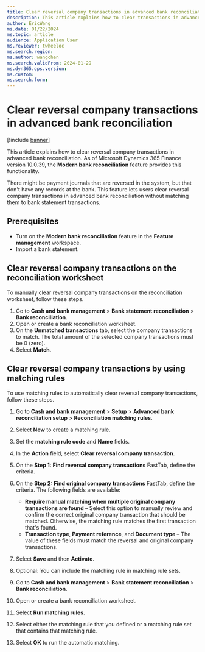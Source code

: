 ```yaml
---
title: Clear reversal company transactions in advanced bank reconciliation
description: This article explains how to clear transactions in advanced bank reconciliation.
author: EricWang
ms.date: 01/22/2024
ms.topic: article
audience: Application User
ms.reviewer: twheeloc
ms.search.region: 
ms.author: wangchen
ms.search.validFrom: 2024-01-29
ms.dyn365.ops.version: 
ms.custom: 
ms.search.form: 
---
```


# Clear reversal company transactions in advanced bank reconciliation 

[!include [banner](../../includes/banner.md)]

This article explains how to clear reversal company transactions in advanced bank reconciliation. As of Microsoft Dynamics 365 Finance version 10.0.39, the **Modern bank reconciliation** feature provides this functionality. 

There might be payment journals that are reversed in the system, but that don't have any records at the bank. This feature lets users clear reversal company transactions in advanced bank reconciliation without matching them to bank statement transactions.

## Prerequisites

- Turn on the **Modern bank reconciliation** feature in the **Feature management** workspace.
- Import a bank statement.

## Clear reversal company transactions on the reconciliation worksheet

To manually clear reversal company transactions on the reconciliation worksheet, follow these steps.

1. Go to **Cash and bank management** \> **Bank statement reconciliation** \> **Bank reconciliation**.
1. Open or create a bank reconciliation worksheet.
1. On the **Unmatched transactions** tab, select the company transactions to match. The total amount of the selected company transactions must be 0 (zero).
1. Select **Match**.

## Clear reversal company transactions by using matching rules

To use matching rules to automatically clear reversal company transactions, follow these steps.

1. Go to **Cash and bank management** \> **Setup** \> **Advanced bank reconciliation setup** \> **Reconciliation matching rules**.
1. Select **New** to create a matching rule.
1. Set the **matching rule code** and **Name** fields.
1. In the **Action** field, select **Clear reversal company transaction**.
1. On the **Step 1: Find reversal company transactions** FastTab, define the criteria.
1. On the **Step 2: Find original company transactions** FastTab, define the criteria. The following fields are available:

    - **Require manual matching when multiple original company transactions are found** – Select this option to manually review and confirm the correct original company transaction that should be matched. Otherwise, the matching rule matches the first transaction that's found.
    - **Transaction type**, **Payment reference**, and **Document type** – The value of these fields must match the reversal and original company transactions.

1. Select **Save** and then **Activate**.
1. Optional: You can include the matching rule in matching rule sets.
1. Go to **Cash and bank management** \> **Bank statement reconciliation** \> **Bank reconciliation**.
1. Open or create a bank reconciliation worksheet.
1. Select **Run matching rules**.
1. Select either the matching rule that you defined or a matching rule set that contains that matching rule.
1. Select **OK** to run the automatic matching.
